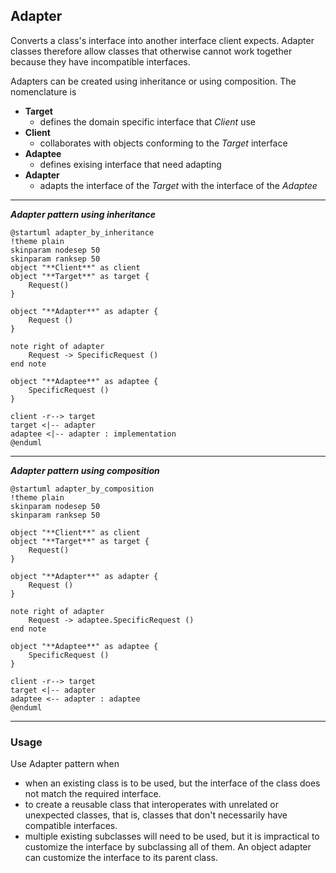 ## Adapter

Converts a class's interface into another interface client expects. Adapter classes therefore allow classes that otherwise cannot work together because they have incompatible interfaces.

Adapters can be created using inheritance or using composition. The nomenclature is

* **Target**
  * defines the domain specific interface that *Client* use
* **Client**
  * collaborates with objects conforming to the *Target* interface
* **Adaptee**
  * defines exising interface that need adapting
* **Adapter**
  * adapts the interface of the *Target* with the interface of the *Adaptee*

---

***Adapter pattern using inheritance***

```plantuml
@startuml adapter_by_inheritance
!theme plain
skinparam nodesep 50
skinparam ranksep 50
object "**Client**" as client
object "**Target**" as target {
    Request()
}

object "**Adapter**" as adapter {
    Request ()
}

note right of adapter
    Request -> SpecificRequest ()
end note

object "**Adaptee**" as adaptee {
    SpecificRequest ()
}

client -r--> target
target <|-- adapter
adaptee <|-- adapter : implementation
@enduml
```

---
***Adapter pattern using composition***

```plantuml
@startuml adapter_by_composition
!theme plain
skinparam nodesep 50
skinparam ranksep 50

object "**Client**" as client
object "**Target**" as target {
    Request()
}

object "**Adapter**" as adapter {
    Request ()
}

note right of adapter
    Request -> adaptee.SpecificRequest ()
end note

object "**Adaptee**" as adaptee {
    SpecificRequest ()
}

client -r--> target
target <|-- adapter
adaptee <-- adapter : adaptee
@enduml
```

---

### Usage

Use Adapter pattern when

* when an existing class is to be used, but the interface of the class does not match the required interface.
* to create a reusable class that interoperates with unrelated or unexpected classes, that is, classes that don't necessarily have compatible interfaces.
* multiple existing subclasses will need to be used, but it is impractical to customize the interface by subclassing all of them. An object adapter can customize the interface to its parent class.